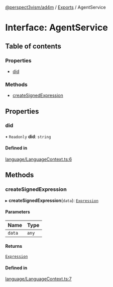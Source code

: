 [@perspect3vism/ad4m](../README.md) / [Exports](../modules.md) / AgentService

# Interface: AgentService

## Table of contents

### Properties

- [did](AgentService.md#did)

### Methods

- [createSignedExpression](AgentService.md#createsignedexpression)

## Properties

### did

• `Readonly` **did**: `string`

#### Defined in

[language/LanguageContext.ts:6](https://github.com/perspect3vism/ad4m/blob/0f993b76/core/src/language/LanguageContext.ts#L6)

## Methods

### createSignedExpression

▸ **createSignedExpression**(`data`): [`Expression`](../classes/Expression.md)

#### Parameters

| Name | Type |
| :------ | :------ |
| `data` | `any` |

#### Returns

[`Expression`](../classes/Expression.md)

#### Defined in

[language/LanguageContext.ts:7](https://github.com/perspect3vism/ad4m/blob/0f993b76/core/src/language/LanguageContext.ts#L7)
